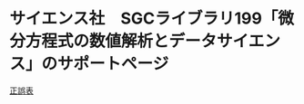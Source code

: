 # サイエンス社　SGCライブラリ199「微分方程式の数値解析とデータサイエンス」のサポートページ

[正誤表](https://github.com/yutomiyatake/numerical_analysis_data_book/blob/fac957a4756fd292476aab734ef009ac26bd266a/%E6%AD%A3%E8%AA%A4%E8%A1%A8/errata.pdf)
